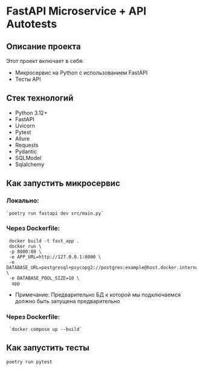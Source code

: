 # FastAPI Microservice + API Autotests

## Описание проекта
Этот проект включает в себя:
* Микросервис на Python с использованием FastAPI
* Тесты API

##  Стек технологий

- Python 3.12+
- FastAPI
- Uvicorn
- Pytest
- Allure
- Requests
- Pydantic
- SQLModel
- Sqlalchemy

## Как запустить микросервис
### Локально:
    `poetry run fastapi dev src/main.py`
### Через Dockerfile:
     docker build -t fast_app .
     docker run \
     -p 8000:80 \
     -e APP_URL=http://127.0.0.1:8000 \
     -e DATABASE_URL=postgresql+psycopg2://postgres:example@host.docker.internal:5432/postgres \
     -e DATABASE_POOL_SIZE=10 \
      app

* Примечание: Предварительно БД к которой мы подключаемся должно быть запущена предварительно

### Через Dockerfile:
     `docker compose up --build`




## Как запустить тесты

`poetry run pytest`
